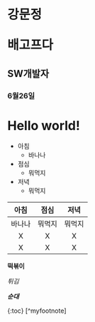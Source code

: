 # 강문정 <pre>배고프다
## SW개발자
### 6월26일

# __Hello world!__
 <!-- 으아ㅏ앙아ㅏ아ㅏ아ㅏ -->

* 아침
  * 바나나
 * 점심
   * 뭐먹지
 * 저녁
    * 뭐먹지



| 아침  |점심 | 저녁         |
| :--------: | :-------: | :---------------: |
| 바나나    | 뭐먹지    |뭐먹지|
| X   | X    | X            |
| X    |X |X|




__떡볶이__


_튀김_


___순대___


\{:toc}
[\^myfootnote]
